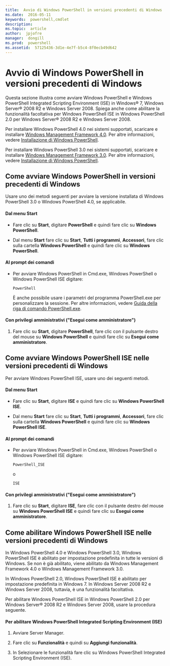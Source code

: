 ```yaml
---
title:  Avvio di Windows PowerShell in versioni precedenti di Windows
ms.date:  2016-05-11
keywords:  powershell,cmdlet
description:  
ms.topic:  article
author:  jpjofre
manager:  dongill
ms.prod:  powershell
ms.assetid:  57125436-3d1e-4e7f-b5c4-8f0ecb49d642
---
```


# Avvio di Windows PowerShell in versioni precedenti di Windows
Questa sezione illustra come avviare Windows PowerShell e Windows PowerShell Integrated Scripting Environment (ISE) in Windows® 7, Windows Server® 2008 R2 e Windows Server 2008. Spiega anche come abilitare la funzionalità facoltativa per Windows PowerShell ISE in Windows PowerShell 2.0 per Windows Server® 2008 R2 e Windows Server 2008.

Per installare Windows PowerShell 4.0 nei sistemi supportati, scaricare e installare [Windows Management Framework 4.0](http://go.microsoft.com/fwlink/?LinkID=293881). Per altre informazioni, vedere [Installazione di Windows PowerShell](Installing-Windows-PowerShell.md).

Per installare Windows PowerShell 3.0 nei sistemi supportati, scaricare e installare [Windows Management Framework 3.0](http://go.microsoft.com/fwlink/?LinkID=240290). Per altre informazioni, vedere [Installazione di Windows PowerShell](Installing-Windows-PowerShell.md).

## Come avviare Windows PowerShell in versioni precedenti di Windows
Usare uno dei metodi seguenti per avviare la versione installata di Windows PowerShell 3.0 o Windows PowerShell 4.0, se applicabile.

#### Dal menu Start

-   Fare clic su **Start**, digitare **PowerShell** e quindi fare clic su **Windows PowerShell**.

-   Dal menu **Start** fare clic su **Start**, **Tutti i programmi**, **Accessori**, fare clic sulla cartella **Windows PowerShell** e quindi fare clic su **Windows PowerShell**.

#### Al prompt dei comandi

-   Per avviare Windows PowerShell in Cmd.exe, Windows PowerShell o Windows PowerShell ISE digitare:

    ```
    PowerShell
    ```

    È anche possibile usare i parametri del programma PowerShell.exe per personalizzare la sessione. Per altre informazioni, vedere [Guida della riga di comando PowerShell.exe](../core-powershell/console/PowerShell.exe-Command-Line-Help.md).

#### Con privilegi amministrativi ("Esegui come amministratore")

1.  Fare clic su **Start**, digitare **PowerShell**, fare clic con il pulsante destro del mouse su **Windows PowerShell** e quindi fare clic su **Esegui come amministratore**.

## Come avviare Windows PowerShell ISE nelle versioni precedenti di Windows
Per avviare Windows PowerShell ISE, usare uno dei seguenti metodi.

#### Dal menu Start

-   Fare clic su **Start**, digitare **ISE** e quindi fare clic su **Windows PowerShell ISE**.

-   Dal menu **Start** fare clic su **Start**, **Tutti i programmi**, **Accessori**, fare clic sulla cartella **Windows PowerShell** e quindi fare clic su **Windows PowerShell ISE**.

#### Al prompt dei comandi

-   Per avviare Windows PowerShell in Cmd.exe, Windows PowerShell o Windows PowerShell ISE digitare:

    ```
    PowerShell_ISE
    ```

    o

    ```
    ISE
    ```

#### Con privilegi amministrativi ("Esegui come amministratore")

1.  Fare clic su **Start**, digitare **ISE**, fare clic con il pulsante destro del mouse su **Windows PowerShell ISE** e quindi fare clic su **Esegui come amministratore**.

## Come abilitare Windows PowerShell ISE nelle versioni precedenti di Windows
In Windows PowerShell 4.0 e Windows PowerShell 3.0, Windows PowerShell ISE è abilitato per impostazione predefinita in tutte le versioni di Windows. Se non è già abilitato, viene abilitato da Windows Management Framework 4.0 o Windows Management Framework 3.0.

In Windows PowerShell 2.0, Windows PowerShell ISE è abilitato per impostazione predefinita in Windows 7. In Windows Server 2008 R2 e Windows Server 2008, tuttavia, è una funzionalità facoltativa.

Per abilitare Windows PowerShell ISE in Windows PowerShell 2.0 per Windows Server® 2008 R2 e Windows Server 2008, usare la procedura seguente.

#### Per abilitare Windows PowerShell Integrated Scripting Environment (ISE)

1.  Avviare Server Manager.

2.  Fare clic su **Funzionalità** e quindi su **Aggiungi funzionalità**.

3.  In Selezionare le funzionalità fare clic su Windows PowerShell Integrated Scripting Environment (ISE).



<!--HONumber=May16_HO2-->


